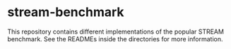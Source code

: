 # stream-benchmark
This repository contains different implementations of the popular STREAM benchmark.
See the READMEs inside the directories for more information.
